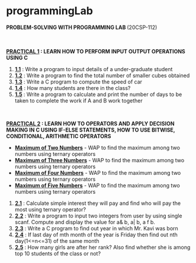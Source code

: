 # programmingLab

<b> PROBLEM-SOLVING WITH PROGRAMMING LAB </b> (20CSP-112) <br> <br> <br>

<b><a href = "https://github.com/aaryarajoju/cu-c/tree/main/PRACTICAL%201">PRACTICAL 1</a> : LEARN HOW TO PERFORM INPUT OUTPUT OPERATIONS USING C</b><br>
<ol>
  <li><a href = "https://github.com/aaryarajoju/cu-c/blob/main/PRACTICAL%201/practical_1.1.c"><b>1.1</b></a> : Write a program to input details of a under-graduate student <br>
  <li><a href = "https://github.com/aaryarajoju/cu-c/blob/main/PRACTICAL%201/practical_1.2.c"><b>1.2</b></a> : Write a program to find the total number of smaller cubes obtained <br>
  <li><a href = "https://github.com/aaryarajoju/cu-c/blob/main/PRACTICAL%201/practical_1.3.c"><b>1.3</b></a> : Write a C program to compute the speed of car <br>
  <li><a href = "https://github.com/aaryarajoju/cu-c/blob/main/PRACTICAL%201/practical_1.4.c"><b>1.4</b></a> : How many students are there in the class? <br>
  <li><a href = "https://github.com/aaryarajoju/cu-c/blob/main/PRACTICAL%201/practical_1.5.c"><b>1.5</b></a> : Write a program to calculate and print the number of days to be taken to complete the work if A and B work together<br>
</ol>

<br>
  
<b><a href = "https://github.com/aaryarajoju/cu-c/tree/main/PRACTICAL%202">PRACTICAL 2</a> : LEARN HOW TO OPERATORS AND APPLY DECISION MAKING IN C USING IF-ELSE STATEMENTS, HOW TO USE BITWISE, CONDITIONAL, ARITHMETIC OPERATORS</b><br>
<ul>
  <li><a href = "https://github.com/aaryarajoju/cu-c/blob/main/PRACTICAL%202/maximumOfTwoNum.c"><b>Maximum of Two Numbers</b></a> - WAP to find the maximum among two numbers using ternary operators</li>
  <li><a href = "https://github.com/aaryarajoju/cu-c/blob/main/PRACTICAL%202/maximumOfThreeNum.c"><b>Maximum of Three Numbers</b></a> - WAP to find the maximum among two numbers using ternary operators</li>
  <li><a href = "https://github.com/aaryarajoju/cu-c/blob/main/PRACTICAL%202/maximumOfFourNum.c"><b>Maximum of Four Numbers</b></a> - WAP to find the maximum among two numbers using ternary operators</li>
  <li><a href = "https://github.com/aaryarajoju/cu-c/blob/main/PRACTICAL%202/maximumOfFiveNum.c"><b>Maximum of Five Numbers</b></a> - WAP to find the maximum among two numbers using ternary operators</li>
</ul>
<ol>
  <li><a href = "https://github.com/aaryarajoju/cu-c/blob/main/PRACTICAL%202/practical_2.1.c"><b>2.1</b></a> : Calculate simple interest they will pay and find who will pay the most using ternary operator? <br>
  <li><a href = "https://github.com/aaryarajoju/cu-c/blob/main/PRACTICAL%202/practical_2.2.c"><b>2.2</b></a> : Write a program to input two integers from user by using single scanf. Compute and display the value for a& b, a| b, a f b. <br>
  <li><a href = "https://github.com/aaryarajoju/cu-c/blob/main/PRACTICAL%202/practical_2.3.c"><b>2.3</b></a> : Write a C program to find out year in which Mr. Kavi was born <br>
  <li><a href = "https://github.com/aaryarajoju/cu-c/blob/main/PRACTICAL%202/practical_2.4.c"><b>2.4</b></a> : If last day of mth month of the year is Friday then find out nth day(1<=n<=31) of the same month <br>
  <li><a href = "https://github.com/aaryarajoju/cu-c/blob/main/PRACTICAL%202/practical_2.5.c"><b>2.5</b></a> : How many girls are after her rank? Also find whether she is among top 10 students of the class or not?<br>
</ol>
